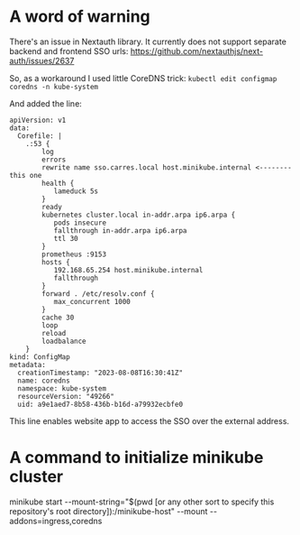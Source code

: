 # A word of warning

There's an issue in Nextauth library. It currently does not support separate backend and frontend SSO urls:
https://github.com/nextauthjs/next-auth/issues/2637

So, as a workaround I used little CoreDNS trick:
`kubectl edit configmap coredns -n kube-system`

And added the line:

```CoreDNS
apiVersion: v1
data:
  Corefile: |
    .:53 {
        log
        errors
        rewrite name sso.carres.local host.minikube.internal <-------- this one
        health {
           lameduck 5s
        }
        ready
        kubernetes cluster.local in-addr.arpa ip6.arpa {
           pods insecure
           fallthrough in-addr.arpa ip6.arpa
           ttl 30
        }
        prometheus :9153
        hosts {
           192.168.65.254 host.minikube.internal
           fallthrough
        }
        forward . /etc/resolv.conf {
           max_concurrent 1000
        }
        cache 30
        loop
        reload
        loadbalance
    }
kind: ConfigMap
metadata:
  creationTimestamp: "2023-08-08T16:30:41Z"
  name: coredns
  namespace: kube-system
  resourceVersion: "49266"
  uid: a9e1aed7-8b58-436b-b16d-a79932ecbfe0
```

This line enables website app to access the SSO over the external address.


# A command to initialize minikube cluster

minikube start --mount-string="$(pwd [or any other sort to specify this repository's root directory]):/minikube-host" --mount --addons=ingress,coredns  
